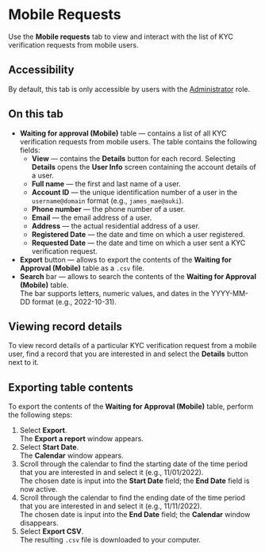 # Mobile Requests

Use the **Mobile requests** tab to view and interact with the list of KYC verification requests from mobile users.

## Accessibility

By default, this tab is only accessible by users with the [Administrator](../roles.md#administrator) role.

## On this tab

- **Waiting for approval (Mobile)** table — contains a list of all KYC verification requests from mobile users. The table contains the following fields:
  - **View** — contains the **Details** button for each record. Selecting **Details** opens the **User Info** screen containing the account details of a user.
  - **Full name** — the first and last name of a user.
  - **Account ID** — the unique identification number of a user in the `username@domain` format (e.g., `james_mae@auki`).
  - **Phone number** — the phone number of a user.
  - **Email** — the email address of a user.
  - **Address** — the actual residential address of a user.
  - **Registered Date** — the date and time on which a user registered.
  - **Requested Date** — the date and time on which a user sent a KYC verification request.
- **Export** button — allows to export the contents of the **Waiting for Approval (Mobile)** table as a `.csv` file.
- **Search** bar — allows to search the contents of the **Waiting for Approval (Mobile)** table.\
  The bar supports letters, numeric values, and dates in the YYYY-MM-DD format (e.g., 2022-10-31).

## Viewing record details

To view record details of a particular KYC verification request from a mobile user, find a record that you are interested in and select the **Details** button next to it.

## Exporting table contents

To export the contents of the **Waiting for Approval (Mobile)** table, perform the following steps:
1.  Select **Export**.\
    The **Export a report** window appears.
2.  Select **Start Date**.\
    The **Calendar** window appears.
3.  Scroll through the calendar to find the starting date of the time period that you are interested in and select it (e.g., 11/01/2022).\
    The chosen date is input into the **Start Date** field; the **End Date** field is now active.
4.  Scroll through the calendar to find the ending date of the time period that you are interested in and select it (e.g., 11/11/2022).\
    The chosen date is input into the **End Date** field; the **Calendar** window disappears.
5.  Select **Export CSV**.\
    The resulting `.csv` file is downloaded to your computer.
